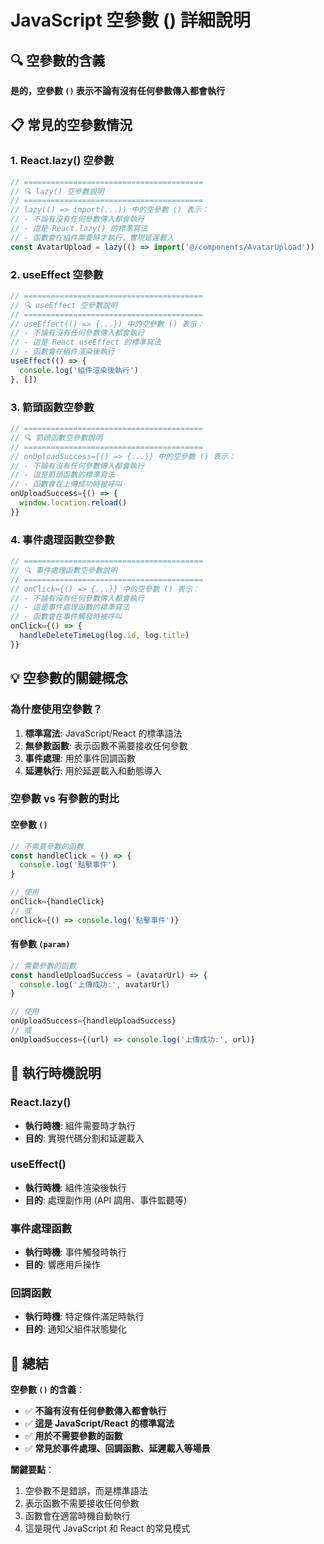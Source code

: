 # JavaScript 空參數 () 詳細說明

## 🔍 空參數的含義

**是的，空參數 `()` 表示不論有沒有任何參數傳入都會執行**

## 📋 常見的空參數情況

### 1. **React.lazy() 空參數**

```javascript
// ========================================
// 🔍 lazy() 空參數說明
// ========================================
// lazy(() => import(...)) 中的空參數 () 表示：
// - 不論有沒有任何參數傳入都會執行
// - 這是 React.lazy() 的標準寫法
// - 函數會在組件需要時才執行，實現延遲載入
const AvatarUpload = lazy(() => import('@/components/AvatarUpload'))
```

### 2. **useEffect 空參數**

```javascript
// ========================================
// 🔍 useEffect 空參數說明
// ========================================
// useEffect(() => {...}) 中的空參數 () 表示：
// - 不論有沒有任何參數傳入都會執行
// - 這是 React useEffect 的標準寫法
// - 函數會在組件渲染後執行
useEffect(() => {
  console.log('組件渲染後執行')
}, [])
```

### 3. **箭頭函數空參數**

```javascript
// ========================================
// 🔍 箭頭函數空參數說明
// ========================================
// onUploadSuccess={() => {...}} 中的空參數 () 表示：
// - 不論有沒有任何參數傳入都會執行
// - 這是箭頭函數的標準寫法
// - 函數會在上傳成功時被呼叫
onUploadSuccess={() => {
  window.location.reload()
}}
```

### 4. **事件處理函數空參數**

```javascript
// ========================================
// 🔍 事件處理函數空參數說明
// ========================================
// onClick={() => {...}} 中的空參數 () 表示：
// - 不論有沒有任何參數傳入都會執行
// - 這是事件處理函數的標準寫法
// - 函數會在事件觸發時被呼叫
onClick={() => {
  handleDeleteTimeLog(log.id, log.title)
}}
```

## 💡 空參數的關鍵概念

### **為什麼使用空參數？**

1. **標準寫法**: JavaScript/React 的標準語法
2. **無參數函數**: 表示函數不需要接收任何參數
3. **事件處理**: 用於事件回調函數
4. **延遲執行**: 用於延遲載入和動態導入

### **空參數 vs 有參數的對比**

#### 空參數 `()`

```javascript
// 不需要參數的函數
const handleClick = () => {
  console.log('點擊事件')
}

// 使用
onClick={handleClick}
// 或
onClick={() => console.log('點擊事件')}
```

#### 有參數 `(param)`

```javascript
// 需要參數的函數
const handleUploadSuccess = (avatarUrl) => {
  console.log('上傳成功:', avatarUrl)
}

// 使用
onUploadSuccess={handleUploadSuccess}
// 或
onUploadSuccess={(url) => console.log('上傳成功:', url)}
```

## 🔄 執行時機說明

### **React.lazy()**

- **執行時機**: 組件需要時才執行
- **目的**: 實現代碼分割和延遲載入

### **useEffect()**

- **執行時機**: 組件渲染後執行
- **目的**: 處理副作用 (API 調用、事件監聽等)

### **事件處理函數**

- **執行時機**: 事件觸發時執行
- **目的**: 響應用戶操作

### **回調函數**

- **執行時機**: 特定條件滿足時執行
- **目的**: 通知父組件狀態變化

## 🎯 總結

**空參數 `()` 的含義**：

- ✅ **不論有沒有任何參數傳入都會執行**
- ✅ **這是 JavaScript/React 的標準寫法**
- ✅ **用於不需要參數的函數**
- ✅ **常見於事件處理、回調函數、延遲載入等場景**

**關鍵要點**：

1. 空參數不是錯誤，而是標準語法
2. 表示函數不需要接收任何參數
3. 函數會在適當時機自動執行
4. 這是現代 JavaScript 和 React 的常見模式


















